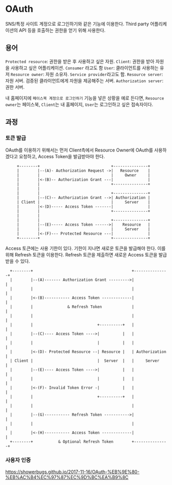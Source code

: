 # OAuth

 SNS/특정 사이트 계정으로 로그인하기와 같은 기능에 이용한다. 
 Third party 어플리케이션의 API 등을 호출하는 권한을 얻기 위해 사용한다.

## 용어
`Protected resource`: 권한을 받은 후 사용하고 싶은 자원.
`Client`: 권한을 받아 자원을 사용하고 싶은 어플리케이션. `Consumer` 라고도 함
`User`: 클라이언트를 사용하는 유저
`Resource owner`: 자원 소유자. `Service provider`라고도 함.
`Resource server`: 자원 서버. 검증된 클라이언트에게 자원을 제공해주는 서버.
`Authorization server`: 권한 서버. 

내 홈페이지에 `페이스북 계정으로 로그인하기` 기능을 넣은 상황을 예로 든다면, `Resource owner`는 페이스북, `Client`는 내 홈페이지, `User`는 로그인하고 싶은 접속자이다. 


## 과정

### 토큰 발급

 OAuth를 이용하기 위해서는 먼저 Client측에서 Resource Owner에 OAuth를 사용하겠다고 요청하고, Access Token을 발급받아야 한다. 

```
     +--------+                               +---------------+
     |        |--(A)- Authorization Request ->|   Resource    |
     |        |                               |     Owner     |
     |        |<-(B)-- Authorization Grant ---|               |
     |        |                               +---------------+
     |        |
     |        |                               +---------------+
     |        |--(C)-- Authorization Grant -->| Authorization |
     | Client |                               |     Server    |
     |        |<-(D)----- Access Token -------|               |
     |        |                               +---------------+
     |        |
     |        |                               +---------------+
     |        |--(E)----- Access Token ------>|    Resource   |
     |        |                               |     Server    |
     |        |<-(F)--- Protected Resource ---|               |
     +--------+                               +---------------+

```


Access 토큰에는 사용 기한이 있다. 기한이 지나면 새로운 토큰을 발급해야 한다. 이를 위해 Refresh 토큰을 이용한다. Refresh 토큰을 제출하면 새로운 Access 토큰을 발급받을 수 있다. 

```
  +--------+                                           +---------------+
  |        |--(A)------- Authorization Grant --------->|               |
  |        |                                           |               |
  |        |<-(B)----------- Access Token -------------|               |
  |        |               & Refresh Token             |               |
  |        |                                           |               |
  |        |                            +----------+   |               |
  |        |--(C)---- Access Token ---->|          |   |               |
  |        |                            |          |   |               |
  |        |<-(D)- Protected Resource --| Resource |   | Authorization |
  | Client |                            |  Server  |   |     Server    |
  |        |--(E)---- Access Token ---->|          |   |               |
  |        |                            |          |   |               |
  |        |<-(F)- Invalid Token Error -|          |   |               |
  |        |                            +----------+   |               |
  |        |                                           |               |
  |        |--(G)----------- Refresh Token ----------->|               |
  |        |                                           |               |
  |        |<-(H)----------- Access Token -------------|               |
  +--------+           & Optional Refresh Token        +---------------+
```


### 사용자 인증
https://showerbugs.github.io/2017-11-16/OAuth-%EB%9E%80-%EB%AC%B4%EC%97%87%EC%9D%BC%EA%B9%8C